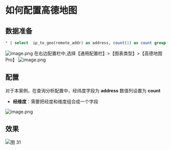 # 如何配置高德地图
## 数据准备
```sql
* | select  ip_to_geo(remote_addr) as address, count(1) as count group by address order by count desc limit 10
```
![image.png](/img/src/visulization/mapPro/map/6e1d11b4a86002568db40b5a25fa8aca1292de3ecedf77f5851dd5389bc17090.png)
在右边配置栏中,选择【通用配置栏】>【图表类型】>【高德地图 Pro】
![image.png](/img/src/visulization/mapPro/map/c5ae1f205cb79ee43f836a1f1f8d00e8c171a9da9d54b75aeb35fe8f5eeccc64.png)
## 配置
对于本案例，在查询分析配置中，经纬度字段为 **address** 数值列设置为 **count**

- **经维度**：需要把经度和维度组合成一个字段

![image.png](/img/src/visulization/mapPro/map/59eee1beae8246d6489667ceaac256161557d5220761baf1d98c0acd90b8daf9.png)
## 效果
![图 31](/img/src/visulization/mapPro/geoMap/25df10824afde9e33548603379ad23342a63dc2c759bf75452ed53646ab3ba69.png)

